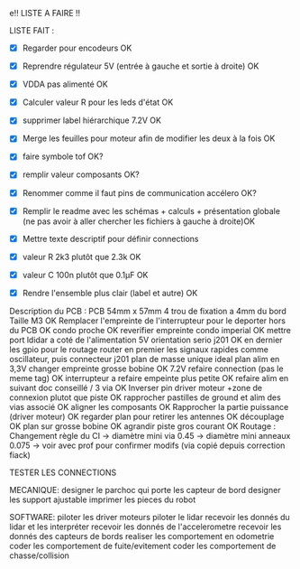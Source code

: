 e!! LISTE A FAIRE !!


LISTE FAIT : 
- [x] Regarder pour encodeurs OK
- [x] Reprendre régulateur 5V (entrée à gauche et sortie à droite) OK
- [x] VDDA pas alimenté OK
- [x] Calculer valeur R pour les leds d'état OK
- [x] supprimer label hiérarchique 7.2V OK
- [x] Merge les feuilles pour moteur afin de modifier les deux à la fois OK
- [x] faire symbole tof OK?
- [x] remplir valeur composants OK?
- [x] Renommer comme il faut pins de communication accélero OK?
- [x] Remplir le readme avec les schémas + calculs + présentation globale (ne pas avoir à aller chercher les fichiers à gauche à droite)OK
- [x] Mettre texte descriptif pour définir connections
- [x] valeur R 2k3 plutôt que 2.3k  OK
- [x] valeur C 100n plutôt que 0.1µF  OK
- [x] Rendre l'ensemble plus clair (label et autre) OK


Description du PCB :
PCB 54mm x 57mm
4 trou de fixation a 4mm du bord Taille M3 OK
Remplacer l'empreinte de l'interrupteur pour le deporter hors du PCB OK
condo proche OK
reverifier empreinte condo imperial OK
mettre port ldidar a coté de l'alimentation 5V
orientation serio j201 OK
en dernier les gpio pour le routage
router en premier les signaux rapides comme oscillateur, puis connecteur j201
plan de masse unique ideal
plan alim en 3,3V
changer empreinte grosse bobine OK
7.2V refaire connection (pas le meme tag) OK
interrupteur a refaire empeinte plus petite OK
refaire alim en suivant doc conseillé / 3 via OK
Inverser pin driver moteur +zone de connexion plutot que piste OK
rapprocher pastilles de ground et alim des vias associé OK
aligner les composants OK
Rapprocher la partie puissance (driver moteur) OK
regarder plan pour retirer les antennes OK
découplage OK
plan sur grosse bobine OK
agrandir piste gros courant OK
Routage :
Changement règle du CI -> diamètre mini via 0.45
		       -> diamètre mini anneaux 0.075
		       -> voir avec prof pour confirmer modifs (via copié depuis   correction fiack)

TESTER LES CONNECTIONS

MECANIQUE:
designer le parchoc qui porte les capteur de bord 
designer les support ajustable
imprimer les pieces du robot

SOFTWARE:
piloter les driver moteurs
piloter le lidar
recevoir les donnés du lidar et les interpréter
recevoir les donnés de l'accelerometre
recevoir les donnés des capteurs de bords
realiser les comportement en odometrie
coder les comportement de fuite/evitement
coder les comportement de chasse/collision

